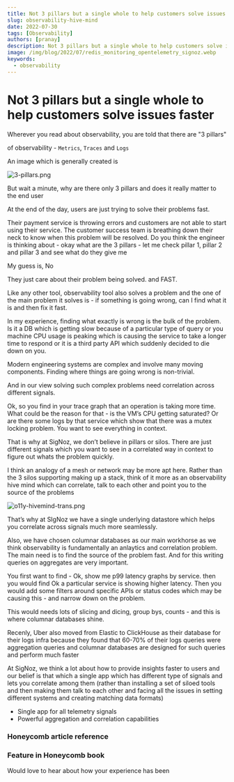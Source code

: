 ```yaml
---
title: Not 3 pillars but a single whole to help customers solve issues faster
slug: observability-hive-mind
date: 2022-07-30
tags: [Observability]
authors: [pranay]
description: Not 3 pillars but a single whole to help customers solve issues faster
image: /img/blog/2022/07/redis_monitoring_opentelemetry_signoz.webp
keywords:
  - observability
---
```


# Not 3 pillars but a single whole to help customers solve issues faster

Wherever you read about observability, you are told that there are "3 pillars"

of observability - `Metrics`, `Traces` and `Logs`

An image which is generally created is 

![3-pillars.png](/img/blog/2022/07/3-pillars.png)

But wait a minute, why are there only 3 pillars and does it really matter to the end user

At the end of the day, users are just trying to solve their problems fast.

Their payment service is throwing errors and customers are not able to start using their service. The customer success team is breathing down their neck to know when this problem will be resolved. Do you think the engineer is thinking about - okay what are the 3 pillars - let me check pillar 1, pillar 2 and pillar 3 and see what do they give me

My guess is, No

They just care about their problem being solved. and FAST.

Like any other tool, observability tool also solves a problem and the one of the main problem it solves is - if something is going wrong, can I find what it is and then fix it fast. 

In my experience, finding what exactly is wrong is the bulk of the problem. Is it a DB which is getting slow because of a particular type of query or you machine CPU usage is peaking which is causing the service to take a longer time to respond or it is a third party API which suddenly decided to die down on you.

Modern engineering systems are complex and involve many moving components. Finding where things are going wrong is non-trivial.

And in our view solving such complex problems need correlation across different signals. 

Ok, so you find in your trace graph that an operation is taking more time. What could be the reason for that - is the VM’s CPU getting saturated? Or are there some logs by that service which show that there was a mutex locking problem. You want to see everything in context.

That is why at SigNoz, we don’t believe in pillars or silos. There are just different signals which you want to see in a correlated way in context to figure out whats the problem quickly.

I think an analogy of a mesh or network may be more apt here. Rather than the 3 silos supporting making up a stack, think of it more as an observability hive mind which can correlate, talk to each other and point you to the source of the problems

![o11y-hivemind-trans.png](/img/blog/2022/07/o11y-hivemind-trans.png)

That’s why at SIgNoz we have a single underlying datastore which helps you correlate across signals much more seamlessly. 

Also, we have chosen columnar databases as our main workhorse as we think observability is fundamentally an anlaytics and correlation problem. The main need is to find the source of the problem fast. And for this writing queries on aggregates are very important. 

You first want to find - Ok, show me p99 latency graphs by service. then you would find Ok a particular service is showing higher latency. Then you would add some filters around specific APIs or status codes which may be causing this - and narrow down on the problem.

This would  needs lots of slicing and dicing, group bys, counts - and this is where columnar databases shine.

Recenly, Uber also moved from Elastic to ClickHouse as their database for their logs infra because they found that 60-70% of their logs queries were aggregation queries and columnar databases are designed for such queries and perform much faster

At SigNoz, we think a lot about how to provide insights faster to users and our belief is that which a single app which has different type of signals and lets you correlate among them (rather than installing a set of siloed tools and then making them talk to each other and facing all the issues in setting different systems and creating matching data formats)

- Single app for all telemetry signals
- Powerful aggregation and correlation capabilities

### Honeycomb article reference

### Feature in Honeycomb book

Would love to hear about how your experience has been